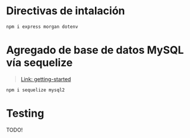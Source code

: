 # Directivas de intalación
`npm i express morgan dotenv`


# Agregado de base de datos MySQL vía sequelize
> [Link: getting-started](https://sequelize.org/master/manual/getting-started.html)

`npm i sequelize mysql2`

# Testing
TODO!
